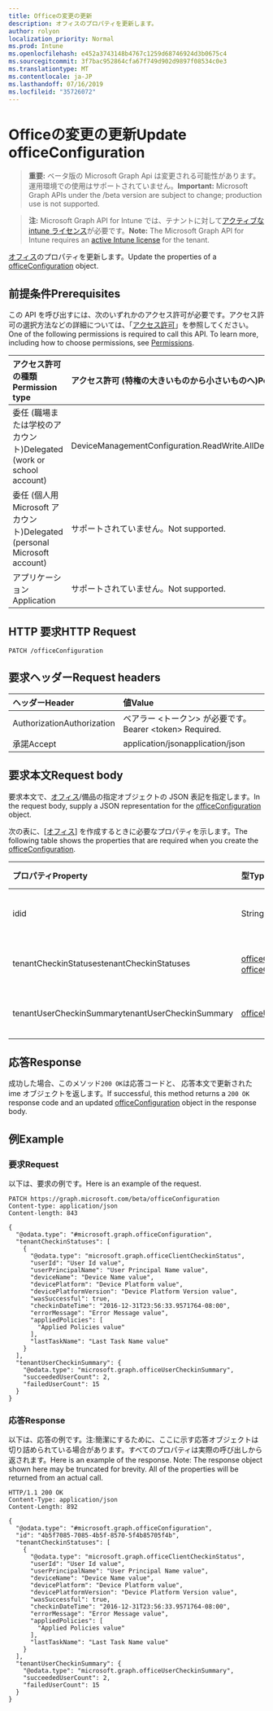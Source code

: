 ```yaml
---
title: Officeの変更の更新
description: オフィスのプロパティを更新します。
author: rolyon
localization_priority: Normal
ms.prod: Intune
ms.openlocfilehash: e452a3743148b4767c1259d68746924d3b0675c4
ms.sourcegitcommit: 3f7bac952864cfa67f749d902d9897f08534c0e3
ms.translationtype: MT
ms.contentlocale: ja-JP
ms.lasthandoff: 07/16/2019
ms.locfileid: "35726072"
---
```

# <a name="update-officeconfiguration"></a><span data-ttu-id="c823c-103">Officeの変更の更新</span><span class="sxs-lookup"><span data-stu-id="c823c-103">Update officeConfiguration</span></span>

> <span data-ttu-id="c823c-104">**重要:** ベータ版の Microsoft Graph Api は変更される可能性があります。運用環境での使用はサポートされていません。</span><span class="sxs-lookup"><span data-stu-id="c823c-104">**Important:** Microsoft Graph APIs under the /beta version are subject to change; production use is not supported.</span></span>

> <span data-ttu-id="c823c-105">**注:** Microsoft Graph API for Intune では、テナントに対して[アクティブな intune ライセンス](https://go.microsoft.com/fwlink/?linkid=839381)が必要です。</span><span class="sxs-lookup"><span data-stu-id="c823c-105">**Note:** The Microsoft Graph API for Intune requires an [active Intune license](https://go.microsoft.com/fwlink/?linkid=839381) for the tenant.</span></span>

<span data-ttu-id="c823c-106">[オフィス](../resources/intune-cirrus-officeconfiguration.md)のプロパティを更新します。</span><span class="sxs-lookup"><span data-stu-id="c823c-106">Update the properties of a [officeConfiguration](../resources/intune-cirrus-officeconfiguration.md) object.</span></span>

## <a name="prerequisites"></a><span data-ttu-id="c823c-107">前提条件</span><span class="sxs-lookup"><span data-stu-id="c823c-107">Prerequisites</span></span>
<span data-ttu-id="c823c-p101">この API を呼び出すには、次のいずれかのアクセス許可が必要です。アクセス許可の選択方法などの詳細については、「[アクセス許可](/graph/permissions-reference)」を参照してください。</span><span class="sxs-lookup"><span data-stu-id="c823c-p101">One of the following permissions is required to call this API. To learn more, including how to choose permissions, see [Permissions](/graph/permissions-reference).</span></span>

|<span data-ttu-id="c823c-110">アクセス許可の種類</span><span class="sxs-lookup"><span data-stu-id="c823c-110">Permission type</span></span>|<span data-ttu-id="c823c-111">アクセス許可 (特権の大きいものから小さいものへ)</span><span class="sxs-lookup"><span data-stu-id="c823c-111">Permissions (from most to least privileged)</span></span>|
|:---|:---|
|<span data-ttu-id="c823c-112">委任 (職場または学校のアカウント)</span><span class="sxs-lookup"><span data-stu-id="c823c-112">Delegated (work or school account)</span></span>|<span data-ttu-id="c823c-113">DeviceManagementConfiguration.ReadWrite.All</span><span class="sxs-lookup"><span data-stu-id="c823c-113">DeviceManagementConfiguration.ReadWrite.All</span></span>|
|<span data-ttu-id="c823c-114">委任 (個人用 Microsoft アカウント)</span><span class="sxs-lookup"><span data-stu-id="c823c-114">Delegated (personal Microsoft account)</span></span>|<span data-ttu-id="c823c-115">サポートされていません。</span><span class="sxs-lookup"><span data-stu-id="c823c-115">Not supported.</span></span>|
|<span data-ttu-id="c823c-116">アプリケーション</span><span class="sxs-lookup"><span data-stu-id="c823c-116">Application</span></span>|<span data-ttu-id="c823c-117">サポートされていません。</span><span class="sxs-lookup"><span data-stu-id="c823c-117">Not supported.</span></span>|

## <a name="http-request"></a><span data-ttu-id="c823c-118">HTTP 要求</span><span class="sxs-lookup"><span data-stu-id="c823c-118">HTTP Request</span></span>
<!-- {
  "blockType": "ignored"
}
-->
``` http
PATCH /officeConfiguration
```

## <a name="request-headers"></a><span data-ttu-id="c823c-119">要求ヘッダー</span><span class="sxs-lookup"><span data-stu-id="c823c-119">Request headers</span></span>
|<span data-ttu-id="c823c-120">ヘッダー</span><span class="sxs-lookup"><span data-stu-id="c823c-120">Header</span></span>|<span data-ttu-id="c823c-121">値</span><span class="sxs-lookup"><span data-stu-id="c823c-121">Value</span></span>|
|:---|:---|
|<span data-ttu-id="c823c-122">Authorization</span><span class="sxs-lookup"><span data-stu-id="c823c-122">Authorization</span></span>|<span data-ttu-id="c823c-123">ベアラー &lt;トークン&gt; が必要です。</span><span class="sxs-lookup"><span data-stu-id="c823c-123">Bearer &lt;token&gt; Required.</span></span>|
|<span data-ttu-id="c823c-124">承諾</span><span class="sxs-lookup"><span data-stu-id="c823c-124">Accept</span></span>|<span data-ttu-id="c823c-125">application/json</span><span class="sxs-lookup"><span data-stu-id="c823c-125">application/json</span></span>|

## <a name="request-body"></a><span data-ttu-id="c823c-126">要求本文</span><span class="sxs-lookup"><span data-stu-id="c823c-126">Request body</span></span>
<span data-ttu-id="c823c-127">要求本文で、[オフィス](../resources/intune-cirrus-officeconfiguration.md)/備品の指定オブジェクトの JSON 表記を指定します。</span><span class="sxs-lookup"><span data-stu-id="c823c-127">In the request body, supply a JSON representation for the [officeConfiguration](../resources/intune-cirrus-officeconfiguration.md) object.</span></span>

<span data-ttu-id="c823c-128">次の表に、[[オフィス](../resources/intune-cirrus-officeconfiguration.md)] を作成するときに必要なプロパティを示します。</span><span class="sxs-lookup"><span data-stu-id="c823c-128">The following table shows the properties that are required when you create the [officeConfiguration](../resources/intune-cirrus-officeconfiguration.md).</span></span>

|<span data-ttu-id="c823c-129">プロパティ</span><span class="sxs-lookup"><span data-stu-id="c823c-129">Property</span></span>|<span data-ttu-id="c823c-130">型</span><span class="sxs-lookup"><span data-stu-id="c823c-130">Type</span></span>|<span data-ttu-id="c823c-131">説明</span><span class="sxs-lookup"><span data-stu-id="c823c-131">Description</span></span>|
|:---|:---|:---|
|<span data-ttu-id="c823c-132">id</span><span class="sxs-lookup"><span data-stu-id="c823c-132">id</span></span>|<span data-ttu-id="c823c-133">String</span><span class="sxs-lookup"><span data-stu-id="c823c-133">String</span></span>|<span data-ttu-id="c823c-134">まだ文書化されていません</span><span class="sxs-lookup"><span data-stu-id="c823c-134">Not yet documented</span></span>|
|<span data-ttu-id="c823c-135">tenantCheckinStatuses</span><span class="sxs-lookup"><span data-stu-id="c823c-135">tenantCheckinStatuses</span></span>|<span data-ttu-id="c823c-136">[officeClientCheckinStatus](../resources/intune-cirrus-officeclientcheckinstatus.md)コレクション</span><span class="sxs-lookup"><span data-stu-id="c823c-136">[officeClientCheckinStatus](../resources/intune-cirrus-officeclientcheckinstatus.md) collection</span></span>|<span data-ttu-id="c823c-137">まだ文書化されていません</span><span class="sxs-lookup"><span data-stu-id="c823c-137">Not yet documented</span></span>|
|<span data-ttu-id="c823c-138">tenantUserCheckinSummary</span><span class="sxs-lookup"><span data-stu-id="c823c-138">tenantUserCheckinSummary</span></span>|[<span data-ttu-id="c823c-139">officeUserCheckinSummary</span><span class="sxs-lookup"><span data-stu-id="c823c-139">officeUserCheckinSummary</span></span>](../resources/intune-cirrus-officeusercheckinsummary.md)|<span data-ttu-id="c823c-140">まだ文書化されていません</span><span class="sxs-lookup"><span data-stu-id="c823c-140">Not yet documented</span></span>|



## <a name="response"></a><span data-ttu-id="c823c-141">応答</span><span class="sxs-lookup"><span data-stu-id="c823c-141">Response</span></span>
<span data-ttu-id="c823c-142">成功した場合、このメソッド`200 OK`は応答コードと、 [](../resources/intune-cirrus-officeconfiguration.md)応答本文で更新された ime オブジェクトを返します。</span><span class="sxs-lookup"><span data-stu-id="c823c-142">If successful, this method returns a `200 OK` response code and an updated [officeConfiguration](../resources/intune-cirrus-officeconfiguration.md) object in the response body.</span></span>

## <a name="example"></a><span data-ttu-id="c823c-143">例</span><span class="sxs-lookup"><span data-stu-id="c823c-143">Example</span></span>

### <a name="request"></a><span data-ttu-id="c823c-144">要求</span><span class="sxs-lookup"><span data-stu-id="c823c-144">Request</span></span>
<span data-ttu-id="c823c-145">以下は、要求の例です。</span><span class="sxs-lookup"><span data-stu-id="c823c-145">Here is an example of the request.</span></span>
``` http
PATCH https://graph.microsoft.com/beta/officeConfiguration
Content-type: application/json
Content-length: 843

{
  "@odata.type": "#microsoft.graph.officeConfiguration",
  "tenantCheckinStatuses": [
    {
      "@odata.type": "microsoft.graph.officeClientCheckinStatus",
      "userId": "User Id value",
      "userPrincipalName": "User Principal Name value",
      "deviceName": "Device Name value",
      "devicePlatform": "Device Platform value",
      "devicePlatformVersion": "Device Platform Version value",
      "wasSuccessful": true,
      "checkinDateTime": "2016-12-31T23:56:33.9571764-08:00",
      "errorMessage": "Error Message value",
      "appliedPolicies": [
        "Applied Policies value"
      ],
      "lastTaskName": "Last Task Name value"
    }
  ],
  "tenantUserCheckinSummary": {
    "@odata.type": "microsoft.graph.officeUserCheckinSummary",
    "succeededUserCount": 2,
    "failedUserCount": 15
  }
}
```

### <a name="response"></a><span data-ttu-id="c823c-146">応答</span><span class="sxs-lookup"><span data-stu-id="c823c-146">Response</span></span>
<span data-ttu-id="c823c-p102">以下は、応答の例です。注:簡潔にするために、ここに示す応答オブジェクトは切り詰められている場合があります。すべてのプロパティは実際の呼び出しから返されます。</span><span class="sxs-lookup"><span data-stu-id="c823c-p102">Here is an example of the response. Note: The response object shown here may be truncated for brevity. All of the properties will be returned from an actual call.</span></span>
``` http
HTTP/1.1 200 OK
Content-Type: application/json
Content-Length: 892

{
  "@odata.type": "#microsoft.graph.officeConfiguration",
  "id": "4b5f7085-7085-4b5f-8570-5f4b85705f4b",
  "tenantCheckinStatuses": [
    {
      "@odata.type": "microsoft.graph.officeClientCheckinStatus",
      "userId": "User Id value",
      "userPrincipalName": "User Principal Name value",
      "deviceName": "Device Name value",
      "devicePlatform": "Device Platform value",
      "devicePlatformVersion": "Device Platform Version value",
      "wasSuccessful": true,
      "checkinDateTime": "2016-12-31T23:56:33.9571764-08:00",
      "errorMessage": "Error Message value",
      "appliedPolicies": [
        "Applied Policies value"
      ],
      "lastTaskName": "Last Task Name value"
    }
  ],
  "tenantUserCheckinSummary": {
    "@odata.type": "microsoft.graph.officeUserCheckinSummary",
    "succeededUserCount": 2,
    "failedUserCount": 15
  }
}
```





